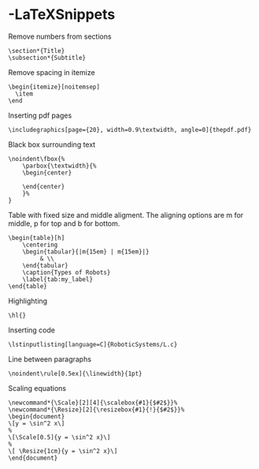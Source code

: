 # -LaTeXSnippets


Remove numbers from sections

```
\section*{Title}
\subsection*{Subtitle}

```

Remove spacing in itemize

```
\begin{itemize}[noitemsep]
  \item
\end
```
Inserting pdf pages

```
\includegraphics[page={20}, width=0.9\textwidth, angle=0]{thepdf.pdf}
```

Black box surrounding text

```
\noindent\fbox{%
    \parbox{\textwidth}{%
    \begin{center}

    \end{center}
    }%
}
```

Table with fixed size and middle aligment. The aligning options are m for middle, p for top and b for bottom.

```
\begin{table}[h]
    \centering
    \begin{tabular}{|m{15em} | m{15em}|}
         & \\
    \end{tabular}
    \caption{Types of Robots}
    \label{tab:my_label}
\end{table}
```

Highlighting

```
\hl{}
```

Inserting code

```
\lstinputlisting[language=C]{RoboticSystems/L.c}
```


Line between paragraphs

```
\noindent\rule[0.5ex]{\linewidth}{1pt}
```



Scaling equations

```
\newcommand*{\Scale}[2][4]{\scalebox{#1}{$#2$}}%
\newcommand*{\Resize}[2]{\resizebox{#1}{!}{$#2$}}%
\begin{document}
\[y = \sin^2 x\]
%
\[\Scale[0.5]{y = \sin^2 x}\]
%
\[ \Resize{1cm}{y = \sin^2 x}\]
\end{document}
```


